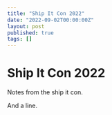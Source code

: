 ```yaml
---
title: "Ship It Con 2022"
date: "2022-09-02T00:00:00Z"
layout: post
published: true
tags: []
---
```


# Ship It Con 2022

Notes from the ship it con.

And a line.